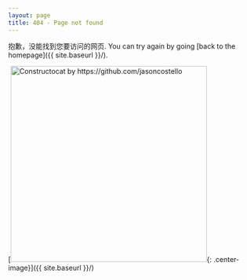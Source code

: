 ```yaml
---
layout: page
title: 404 - Page not found
---
```


抱歉，没能找到您要访问的网页. You can try again by going [back to the homepage]({{ site.baseurl }}/).

[<img src="{{ site.baseurl }}/images/404.jpg" alt="Constructocat by https://github.com/jasoncostello" style="width: 400px;"/>{: .center-image}]({{ site.baseurl }}/)
